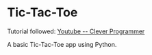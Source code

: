 # Tic-Tac-Toe

Tutorial followed: [Youtube -- Clever Programmer](https://www.youtube.com/watch?v=BHh654_7Cmw)

A basic Tic-Tac-Toe app using Python.
